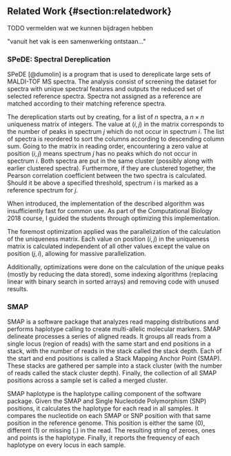 ## Related Work {#section:relatedwork}

TODO vermelden wat we kunnen bijdragen hebben

"vanuit het vak is een samenwerking ontstaan..."

### SPeDE: Spectral Dereplication

SPeDE [@dumolin] is a program that is used to dereplicate large sets of
MALDI-TOF MS spectra. The analysis consist of screening the dataset for
spectra with unique spectral features and outputs the reduced set of
selected reference spectra. Spectra not assigned as a reference are
matched according to their matching reference spectra.

The dereplication starts out by creating, for a list of $n$ spectra,
a $n \times n$ uniqueness matrix of integers. The value at $(i, j)$ in
the matrix corresponds to the number of peaks in spectrum $j$ which
do not occur in spectrum $i$. The list of spectra is reordered to
sort the columns according to descending column sum. Going to the
matrix in reading order, encountering a zero value at position $(i, j)$
means spectrum $j$ has no peaks which do not occur in spectrum $i$.
Both spectra are put in the same cluster (possibly along with earlier
clustered spectra). Furthermore, if they are clustered together, the
Pearson correlation coefficient between the two spectra is calculated.
Should it be above a specified threshold, spectrum $i$ is marked as a
reference spectrum for $j$.

When introduced, the implementation of the described algorithm was
insufficiently fast for common use. As part of the Computational
Biology 2018 course, I guided the students through optimizing this
implementation.

The foremost optimization applied was the parallelization of the
calculation of the uniqueness matrix. Each value on position $(i, j)$ in
the uniqueness matrix is calculated independent of all other values except
the value on position $(j, i)$, allowing for massive parallelization.

Additionally, optimizations were done on the calculation of the unique
peaks (mostly by reducing the data stored), some indexing algorithms
(replacing linear with binary search in sorted arrays) and removing code
with unused results.

### SMAP

SMAP is a software package that analyzes read mapping distributions and
performs haplotype calling to create multi-allelic molecular markers.
SMAP delineate processes a series of aligned reads. It groups all
reads from a single locus (region of reads) with the same start and
end positions in a stack, with the number of reads in the stack called
the stack depth. Each of the start and end positions is called a Stack
Mapping Anchor Point (SMAP). These stacks are gathered per sample into a
stack cluster (with the number of reads called the stack cluster depth).
Finally, the collection of all SMAP positions across a sample set is
called a merged cluster.

SMAP haplotype is the haplotype calling component of the software
package. Given the SMAP and Single Nucleotide Polymorphism (SNP)
positions, it calculates the haplotype for each read in all samples.
It compares the nucleotide on each SMAP or SNP position with that same
position in the reference genome. This position is either the same
(0), different (1) or missing (.) in the read. The resulting string
of zeroes, ones and points is the haplotype. Finally, it reports the
frequency of each haplotype on every locus in each sample.

<!-- TODO 2019: focus on haplotype calling -->

<!-- TODO 2021: focus on haplotype window -->
